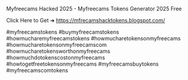 Myfreecams Hacked 2025 - Myfreecams Tokens Generator 2025 Free

Click Here to Get ➜ 	https://mfrecamshacktokens.blogspot.com/

#myfreecamstokens #buymyfreecamstokens #howmucharemyfreecamstokens #howmucharetokensonmyfreecams #howmucharetokensonmyfreecamscom #howmucharetokensworthonmyfreecams #howmuchdotokenscostonmyfreecams #howtogetfreetokensonmyfreecams #myfreecamsbuytokens #myfreecamscomtokens 
